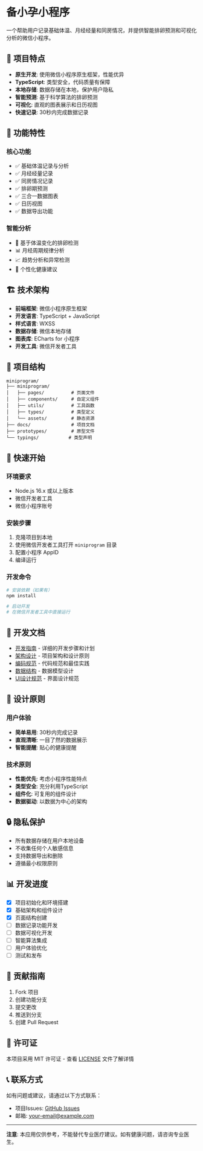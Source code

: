 # 备小孕小程序

一个帮助用户记录基础体温、月经经量和同房情况，并提供智能排卵预测和可视化分析的微信小程序。

## 🎯 项目特点

- **原生开发**: 使用微信小程序原生框架，性能优异
- **TypeScript**: 类型安全，代码质量有保障
- **本地存储**: 数据存储在本地，保护用户隐私
- **智能预测**: 基于科学算法的排卵预测
- **可视化**: 直观的图表展示和日历视图
- **快速记录**: 30秒内完成数据记录

## 📱 功能特性

### 核心功能
- ✅ 基础体温记录与分析
- ✅ 月经经量记录
- ✅ 同房情况记录
- ✅ 排卵期预测
- ✅ 三合一数据图表
- ✅ 日历视图
- ✅ 数据导出功能

### 智能分析
- 🧠 基于体温变化的排卵检测
- 📊 月经周期规律分析
- 📈 趋势分析和异常检测
- 🎯 个性化健康建议

## 🏗️ 技术架构

- **前端框架**: 微信小程序原生框架
- **开发语言**: TypeScript + JavaScript
- **样式语言**: WXSS
- **数据存储**: 微信本地存储
- **图表库**: ECharts for 小程序
- **开发工具**: 微信开发者工具

## 📂 项目结构

```
miniprogram/
├── miniprogram/
│   ├── pages/          # 页面文件
│   ├── components/     # 自定义组件
│   ├── utils/          # 工具函数
│   ├── types/          # 类型定义
│   └── assets/         # 静态资源
├── docs/               # 项目文档
├── prototypes/         # 原型文件
└── typings/           # 类型声明
```

## 🚀 快速开始

### 环境要求
- Node.js 16.x 或以上版本
- 微信开发者工具
- 微信小程序账号

### 安装步骤
1. 克隆项目到本地
2. 使用微信开发者工具打开 `miniprogram` 目录
3. 配置小程序 AppID
4. 编译运行

### 开发命令
```bash
# 安装依赖（如果有）
npm install

# 启动开发
# 在微信开发者工具中直接运行
```

## 📖 开发文档

- [开发指南](docs/development-guide.md) - 详细的开发步骤和计划
- [架构设计](docs/architecture.md) - 项目架构和设计原则
- [编码规范](docs/coding-standards.md) - 代码规范和最佳实践
- [数据结构](docs/data-structure.md) - 数据模型设计
- [UI设计规范](docs/ui-design-spec.md) - 界面设计规范

## 🎨 设计原则

### 用户体验
- **简单易用**: 30秒内完成记录
- **直观清晰**: 一目了然的数据展示
- **智能提醒**: 贴心的健康提醒

### 技术原则
- **性能优先**: 考虑小程序性能特点
- **类型安全**: 充分利用TypeScript
- **组件化**: 可复用的组件设计
- **数据驱动**: 以数据为中心的架构

## 🔒 隐私保护

- 所有数据存储在用户本地设备
- 不收集任何个人敏感信息
- 支持数据导出和删除
- 遵循最小权限原则

## 📊 开发进度

- [x] 项目初始化和环境搭建
- [x] 基础架构和组件设计
- [x] 页面结构创建
- [ ] 数据记录功能开发
- [ ] 数据可视化开发
- [ ] 智能算法集成
- [ ] 用户体验优化
- [ ] 测试和发布

## 🤝 贡献指南

1. Fork 项目
2. 创建功能分支
3. 提交更改
4. 推送到分支
5. 创建 Pull Request

## 📄 许可证

本项目采用 MIT 许可证 - 查看 [LICENSE](LICENSE) 文件了解详情

## 📞 联系方式

如有问题或建议，请通过以下方式联系：

- 项目Issues: [GitHub Issues](https://github.com/your-repo/备小孕/issues)
- 邮箱: your-email@example.com

---

**注意**: 本应用仅供参考，不能替代专业医疗建议。如有健康问题，请咨询专业医生。

